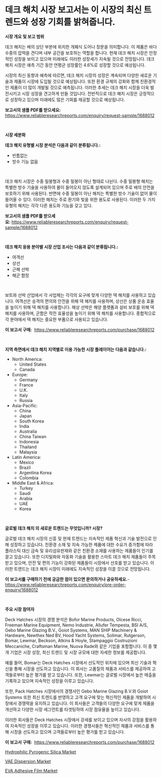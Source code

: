 <p><h1>데크 해치 시장 보고서는 이 시장의 최신 트렌드와 성장 기회를 밝혀줍니다.</h1></p><p><strong>시장 개요 및 보고 범위</strong></p>
<p><p>데크 해치는 배의 상단 부분에 위치한 개폐식 도어나 창문을 의미합니다. 이 제품은 바다 수중의 압력을 견디며 내부 공간을 보호하는 역할을 합니다. 현재 데크 해치 시장은 안정적인 성장을 보이고 있으며 미래에도 이러한 성장세가 지속될 것으로 전망됩니다. 데크 해치 시장은 예측 기간 동안 연평균 성장률인 4.6%로 성장할 것으로 예상됩니다.</p><p>시장의 최신 동향과 예측에 따르면, 데크 해치 시장의 성장은 계속되며 다양한 새로운 기술과 제품이 시장에 도입될 것으로 예상됩니다. 또한 환경 규제의 강화와 함께 친환경적인 제품이 더 많이 개발될 것으로 예측됩니다. 이러한 추세는 데크 해치 시장을 더욱 발전시키고 시장 성장을 견고하게 만들 것입니다. 전반적으로 데크 해치 시장은 긍정적으로 성장하고 있으며 미래에도 많은 기회를 제공할 것으로 예상됩니다.</p></p>
<p><strong>보고서의 샘플 PDF를 받으세요:</strong> <a href="https://www.reliableresearchreports.com/enquiry/request-sample/1688012">https://www.reliableresearchreports.com/enquiry/request-sample/1688012</a></p>
<p>&nbsp;</p>
<p><strong>시장 세분화</strong></p>
<p><strong>데크 해치 유형별 시장 분석은 다음과 같이 분류됩니다.:</strong></p>
<p><ul><li>빈틈없는</li><li>방수 기능 없음</li></ul></p>
<p>&nbsp;</p>
<p><p>데크 해치 시장은 수중 밀봉형과 수중 밀봉이 아닌 형태로 나뉜다. 수중 밀봉형 해치는 특별한 방수 기술을 사용하여 물이 들어오지 않도록 설계되어 있으며 주로 배의 안전을 보호하기 위해 사용된다. 반면에 수중 밀봉이 아닌 해치는 특별한 방수 기술이 없어 물이 들어올 수 있다. 이러한 해치는 주로 환기와 빛을 위한 용도로 사용된다. 이러한 두 가지 유형의 해치는 각각 다른 용도와 기능을 갖고 있다.</p></p>
<p><strong>보고서의 샘플 PDF를 받으세요:</strong>&nbsp;<a href="https://www.reliableresearchreports.com/enquiry/request-sample/1688012">https://www.reliableresearchreports.com/enquiry/request-sample/1688012</a></p>
<p>&nbsp;</p>
<p><strong> 데크 해치 응용 분야별 시장 산업 조사는 다음과 같이 분류됩니다.:</strong></p>
<p><ul><li>여객선</li><li>상선</li><li>근해 선박</li><li>해군 함정</li></ul></p>
<p>&nbsp;</p>
<p><p>보트와 선박 산업에서 각 사업체는 각각의 요구에 맞게 다양한 덱 해치를 사용하고 있습니다. 여객선은 승객의 편의와 안전을 위해 덱 해치를 사용하며, 상선은 상품 운송 효율을 높이기 위해 덱 해치를 사용합니다. 해상 선박은 해양 플랫폼과 설비 보호를 위해 덱 해치를 사용하며, 군함은 작전 효율성을 높이기 위해 덱 해치를 사용합니다. 종합적으로 각 분야에서 덱 해치는 중요한 부품으로 사용되고 있습니다.</p></p>
<p><strong>이 보고서 구매:</strong>&nbsp; <a href="https://www.reliableresearchreports.com/purchase/1688012">https://www.reliableresearchreports.com/purchase/1688012</a></p>
<p>&nbsp;</p>
<p><strong>지역 측면에서 데크 해치 지역별로 이용 가능한 시장 플레이어는 다음과 같습니다.:</strong></p>
<p><ul>
    <li>
        North America:
        <ul>
            <li>United States</li>
            <li>Canada</li>
        </ul>
    </li>
    <li>
        Europe:
        <ul>
            <li>Germany</li>
            <li>France</li>
            <li>U.K.</li>
            <li>Italy</li>
            <li>Russia</li>
        </ul>
    </li>
    <li>
        Asia-Pacific:
        <ul>
            <li>China</li>
            <li>Japan</li>
            <li>South Korea</li>
            <li>India</li>
            <li>Australia</li>
            <li>China Taiwan</li>
            <li>Indonesia</li>
            <li>Thailand</li>
            <li>Malaysia</li>
        </ul>
    </li>
    <li>
        Latin America:
        <ul>
            <li>Mexico</li>
            <li>Brazil</li>
            <li>Argentina Korea</li>
            <li>Colombia</li>
        </ul>
    </li>
    <li>
        Middle East & Africa:
        <ul>
            <li>Turkey</li>
            <li>Saudi</li>
            <li>Arabia</li>
            <li>UAE</li>
            <li>Korea</li>
        </ul>
    </li>
    </ul></p>
<p>&nbsp;</p>
<p><strong>글로벌 데크 해치 의 새로운 트렌드는 무엇입니까? 시장?</strong></p>
<p><p>글로벌 데크 해치 시장의 신흥 및 현재 트렌드는 지속적인 제품 혁신과 기술 발전으로 인해 성장하고 있습니다. 친환경 소재 및 지속 가능한 제품에 대한 수요가 증가함에 따라 플라스틱 대신 금속 및 유리섬유판재와 같은 친환경 소재를 사용하는 제품들이 인기를 끌고 있습니다. 또한 디지털화와 자동화 기술을 활용한 스마트 데크 해치 제품들이 주목받고 있으며, 안전 및 편의 기능이 강화된 제품들이 시장에서 선호를 받고 있습니다. 이러한 트렌드는 데크 해치 시장이 미래에도 지속적인 성장을 이끌 것으로 전망됩니다.</p></p>
<p><strong>이 보고서를 구매하기 전에 궁금한 점이 있으면 문의하거나 공유하세요.</strong>- <a href="https://www.reliableresearchreports.com/enquiry/pre-order-enquiry/1688012">https://www.reliableresearchreports.com/enquiry/pre-order-enquiry/1688012</a></p>
<p>&nbsp;</p>
<p><strong>주요 시장 참여자</strong></p>
<p><p>Deck Hatches 시장의 경쟁 분석은 Bofor Marine Products, Olcese Ricci, Freeman Marine Equipment, Nemo Industrie, Allufer Tempesta, BSI A/S, Gebo Marine Glazing B.V., Goiot Systems, MAN SHIP Machinery & Hardware, Newthex Ned BV, Hood Yacht Systems, Solimar, Rutgerson, Bomar, Lewmar, Beckson, Atkins & Hoyle, Stampaggio Costruzioni Meccaniche, Craftsman Marine, Nuova Rade와 같은 기업을 포함합니다. 이 중 몇 개 기업은 시장 성장, 최신 트렌드 및 시장 규모에 대한 자세한 정보를 제공합니다.</p><p>예를 들어, Bomar는 Deck Hatches 시장에서 선도적인 위치에 있으며 최신 기술과 혁신을 통해 시장을 선도하고 있습니다. 이 회사는 고품질의 제품과 서비스를 제공하여 고객들로부터 높은 평가를 받고 있습니다. 또한, Lewmar는 글로벌 시장에서 높은 매출을 기록하고 있으며 지속적인 성장을 이루고 있습니다.</p><p>또한, Pack Hatches 시장에서의 경쟁사인 Gebo Marine Glazing B.V.와 Goiot Systems 또한 최신 트렌드를 반영하고 고객 요구에 맞는 혁신적인 제품을 개발하여 시장에서 경쟁력을 유지하고 있습니다. 이 회사들은 고객들의 다양한 요구에 맞게 제품을 개선하고 다양한 시장 세그먼트를 타겟팅하여 시장 점유율을 높이고 있습니다.</p><p>이러한 회사들은 Deck Hatches 시장에서 강세를 보이고 있으며 자사의 강점을 활용하여 지속적인 성장을 이루고 있습니다. 이러한 경쟁사들은 혁신적인 제품과 서비스를 통해 시장을 선도하고 있으며 고객들로부터 높은 평가를 받고 있습니다.</p></p>
<p><strong>이 보고서 구매:</strong>&nbsp;&nbsp;<a href="https://www.reliableresearchreports.com/purchase/1688012">https://www.reliableresearchreports.com/purchase/1688012</a></p>
<p><p><a href="https://github.com/shotows/Market-Research-Report-List-1/blob/main/hydrophilic-pyrogenic-silica-market.md">Hydrophilic Pyrogenic Silica Market</a></p><p><a href="https://github.com/beatblasta/Market-Research-Report-List-2/blob/main/vae-dispersion-market.md">VAE Dispersion Market</a></p><p><a href="https://github.com/angelajermaine/Market-Research-Report-List-2/blob/main/eva-adhesive-film-market.md">EVA Adhesive Film Market</a></p></p>
